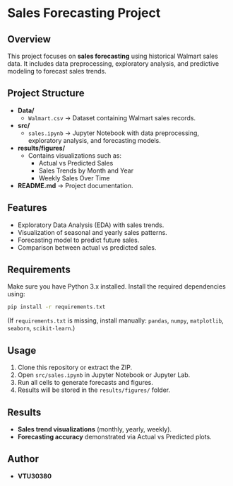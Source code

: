 # Sales Forecasting Project

## Overview
This project focuses on **sales forecasting** using historical Walmart sales data. It includes data preprocessing, exploratory analysis, and predictive modeling to forecast sales trends.

## Project Structure
- **Data/**
  - `Walmart.csv` → Dataset containing Walmart sales records.
- **src/**
  - `sales.ipynb` → Jupyter Notebook with data preprocessing, exploratory analysis, and forecasting models.
- **results/figures/**
  - Contains visualizations such as:
    - Actual vs Predicted Sales
    - Sales Trends by Month and Year
    - Weekly Sales Over Time
- **README.md** → Project documentation.

##  Features
- Exploratory Data Analysis (EDA) with sales trends.
- Visualization of seasonal and yearly sales patterns.
- Forecasting model to predict future sales.
- Comparison between actual vs predicted sales.

## Requirements
Make sure you have Python 3.x installed. Install the required dependencies using:

```bash
pip install -r requirements.txt
```

(If `requirements.txt` is missing, install manually: `pandas`, `numpy`, `matplotlib`, `seaborn`, `scikit-learn`.)

## Usage
1. Clone this repository or extract the ZIP.
2. Open `src/sales.ipynb` in Jupyter Notebook or Jupyter Lab.
3. Run all cells to generate forecasts and figures.
4. Results will be stored in the `results/figures/` folder.

## Results
- **Sales trend visualizations** (monthly, yearly, weekly).
- **Forecasting accuracy** demonstrated via Actual vs Predicted plots.

##  Author
- **VTU30380**
